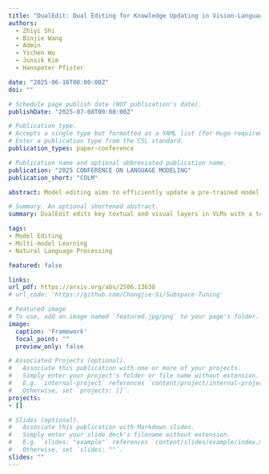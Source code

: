 ```yaml
---
title: "DualEdit: Dual Editing for Knowledge Updating in Vision-Language Models"
authors:
  - Zhiyi Shi
  - Binjie Wang
  - Admin
  - Yichen Wu
  - Junsik Kim
  - Hanspeter Pfister

date: "2025-06-16T00:00:00Z"
doi: ""

# Schedule page publish date (NOT publication's date).
publishDate: "2025-07-08T00:00:00Z"

# Publication type.
# Accepts a single type but formatted as a YAML list (for Hugo requirements).
# Enter a publication type from the CSL standard.
publication_types: paper-conference

# Publication name and optional abbreviated publication name.
publication: "2025 CONFERENCE ON LANGUAGE MODELING"
publication_short: "COLM"

abstract: Model editing aims to efficiently update a pre-trained model's knowledge without the need for time-consuming full retraining. While existing pioneering editing methods achieve promising results, they primarily focus on editing single-modal language models (LLMs). However, for vision-language models (VLMs), which involve multiple modalities, the role and impact of each modality on editing performance remain largely unexplored. To address this gap, we explore the impact of textual and visual modalities on model editing and find that (1) textual and visual representations reach peak sensitivity at different layers, reflecting their varying importance; and (2) editing both modalities can efficiently update knowledge, but this comes at the cost of compromising the model's original capabilities. Based on our findings, we propose DualEdit, an editor that modifies both textual and visual modalities at their respective key layers. Additionally, we introduce a gating module within the more sensitive textual modality, allowing DualEdit to efficiently update new knowledge while preserving the model's original information. We evaluate DualEdit across multiple VLM backbones and benchmark datasets, demonstrating its superiority over state-of-the-art VLM editing baselines as well as adapted LLM editing methods on different evaluation metrics.

# Summary. An optional shortened abstract.
summary: DualEdit edits key textual and visual layers in VLMs with a text-gating module to inject new knowledge while preserving existing capabilities.

tags:
- Model Editing
- Multi-model Learning
- Natural Language Processing

featured: false

links:
url_pdf: https://arxiv.org/abs/2506.13638
# url_code: 'https://github.com/Chongjie-Si/Subspace-Tuning'

# Featured image
# To use, add an image named `featured.jpg/png` to your page's folder. 
image:
  caption: 'Framework'
  focal_point: ""
  preview_only: false

# Associated Projects (optional).
#   Associate this publication with one or more of your projects.
#   Simply enter your project's folder or file name without extension.
#   E.g. `internal-project` references `content/project/internal-project/index.md`.
#   Otherwise, set `projects: []`.
projects:
- []

# Slides (optional).
#   Associate this publication with Markdown slides.
#   Simply enter your slide deck's filename without extension.
#   E.g. `slides: "example"` references `content/slides/example/index.md`.
#   Otherwise, set `slides: ""`.
slides: ""
---
```

